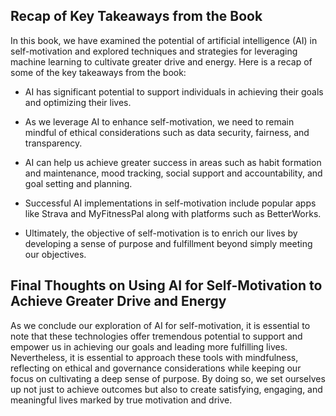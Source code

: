

Recap of Key Takeaways from the Book
------------------------------------

In this book, we have examined the potential of artificial intelligence (AI) in self-motivation and explored techniques and strategies for leveraging machine learning to cultivate greater drive and energy. Here is a recap of some of the key takeaways from the book:

* AI has significant potential to support individuals in achieving their goals and optimizing their lives.

* As we leverage AI to enhance self-motivation, we need to remain mindful of ethical considerations such as data security, fairness, and transparency.

* AI can help us achieve greater success in areas such as habit formation and maintenance, mood tracking, social support and accountability, and goal setting and planning.

* Successful AI implementations in self-motivation include popular apps like Strava and MyFitnessPal along with platforms such as BetterWorks.

* Ultimately, the objective of self-motivation is to enrich our lives by developing a sense of purpose and fulfillment beyond simply meeting our objectives.

Final Thoughts on Using AI for Self-Motivation to Achieve Greater Drive and Energy
----------------------------------------------------------------------------------

As we conclude our exploration of AI for self-motivation, it is essential to note that these technologies offer tremendous potential to support and empower us in achieving our goals and leading more fulfilling lives. Nevertheless, it is essential to approach these tools with mindfulness, reflecting on ethical and governance considerations while keeping our focus on cultivating a deep sense of purpose. By doing so, we set ourselves up not just to achieve outcomes but also to create satisfying, engaging, and meaningful lives marked by true motivation and drive.
